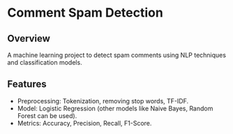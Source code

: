 # Comment Spam Detection

## Overview
A machine learning project to detect spam comments using NLP techniques and classification models.

## Features
- Preprocessing: Tokenization, removing stop words, TF-IDF.
- Model: Logistic Regression (other models like Naive Bayes, Random Forest can be used).
- Metrics: Accuracy, Precision, Recall, F1-Score.

